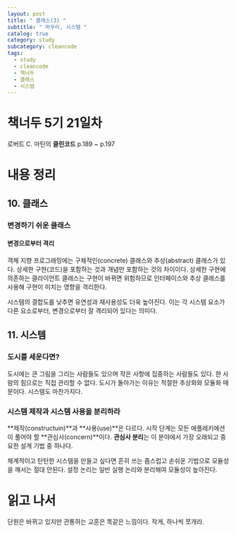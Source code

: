 ```yaml
---
layout: post
title: " 클래스(3) "
subtitle: " 마무리, 시스템 "
catalog: true
category: study
subcategory: cleancode
tags:
  - study
  - cleancode
  - 책너두
  - 클래스
  - 시스템
---
```


# 책너두 5기 21일차

로버트 C. 마틴의 **클린코드** p.189 ~ p.197

# 내용 정리

## 10. 클래스

### 변경하기 쉬운 클래스

#### 변경으로부터 격리

객체 지향 프로그래밍에는 구체적인(concrete) 클래스와 추상(abstract) 클래스가 있다. 상세한 구현(코드)을 포함하는 것과 개념만 포함하는 것의 차이이다. 상세한 구현에 의존하는 클라이언트 클래스는 구현이 바뀌면 위험하므로 인터페이스와 추상 클래스를 사용해 구현이 미치는 영향을 격리한다.

시스템의 결합도를 낮추면 유연성과 재사용성도 더욱 높아진다. 이는 각 시스템 요소가 다른 요소로부터, 변경으로부터 잘 격리되어 있다는 의미다.

## 11. 시스템

### 도시를 세운다면?

도시에는 큰 그림을 그리는 사람들도 있으며 작은 사항에 집중하는 사람들도 있다. 한 사람의 힘으로는 직접 관리할 수 없다. 도시가 돌아가는 이유는 적절한 추상화와 모듈화 때문이다. 시스템도 마찬가지다.

### 시스템 제작과 시스템 사용을 분리하라

**제작(constructuin)**과 **사용(use)**은 다르다. 시작 단계는 모든 애플레키에션이 풀어야 할 **관심사(concern)**이다. **관심사 분리**는 이 분야에서 가장 오래되고 중요한 설계 기법 중 하나다.

체계적이고 탄탄한 시스템을 만들고 싶다면 흔히 쓰는 좀스럽고 손쉬운 기법으로 모듈성을 깨서는 절대 안된다. 설정 논리는 일반 실행 논리와 분리해여 모듈성이 높아진다.

# 읽고 나서

단원은 바뀌고 있지만 관통하는 교훈은 똑같은 느낌이다. 작게, 하나씩 쪼개라.
